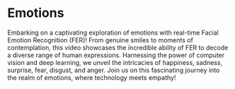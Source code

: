 # Emotions

Embarking on a captivating exploration of emotions with real-time Facial Emotion Recognition (FER)! 
From genuine smiles to moments of contemplation, this video showcases the incredible ability of FER to decode a diverse range of human expressions. 
Harnessing the power of computer vision and deep learning, we unveil the intricacies of happiness, sadness, surprise, fear, disgust, and anger. 
Join us on this fascinating journey into the realm of emotions, where technology meets empathy!
